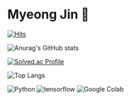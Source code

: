# Myeong Jin 👋

[![Hits](https://hits.seeyoufarm.com/api/count/incr/badge.svg?url=https%3A%2F%2Fgithub.com%2FRealMyeong&count_bg=%2379C83D&title_bg=%23555555&icon=&icon_color=%23E7E7E7&title=hits&edge_flat=false)](https://hits.seeyoufarm.com)

![Anurag's GitHub stats](https://github-readme-stats.vercel.app/api?username=RealMyeong&show_icons=true&theme=dark)

[![Solved.ac Profile](http://mazassumnida.wtf/api/v2/generate_badge?boj=wlsaud222)](https://solved.ac/wlsaud222/)




![Top Langs](https://github-readme-stats.vercel.app/api/top-langs/?username=RealMyeong&layout=compact&theme=dark)

![Python](https://img.shields.io/badge/Python-3776AB.svg?&style=for-the-badge&logo=Python&logoColor=white)
![tensorflow](https://img.shields.io/badge/TensorFlow-FF6F00.svg?&style=for-the-badge&logo=TensorFlow&logoColor=white)
![Google Colab](https://img.shields.io/badge/Google%20Colab-F9AB00.svg?&style=for-the-badge&logo=Google%20Colab&logoColor=white)

